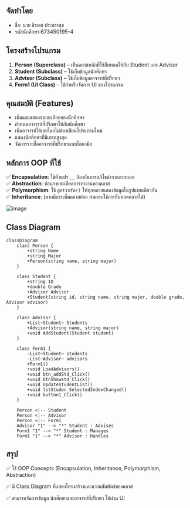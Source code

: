 ## จัดทำโดย
- ชื่อ: นาย ธีรเดช ประสารสุข
- รหัสนักศึกษา:673450195-4

## โครงสร้างโปรแกรม
1. **Person (Superclass)** – เป็นคลาสหลักที่ใช้สืบทอดให้กับ Student และ Advisor  
2. **Student (Subclass)** – ใช้เก็บข้อมูลนักศึกษา  
3. **Advisor (Subclass)** – ใช้เก็บข้อมูลอาจารย์ที่ปรึกษา  
4. **Form1 (UI Class)** – ใช้สำหรับจัดการ UI ของโปรแกรม

## คุณสมบัติ (Features)
- เพิ่มและแสดงรายละเอียดของนักศึกษา
- กำหนดอาจารย์ที่ปรึกษาให้กับนักศึกษา
- เพิ่มอาจารย์ได้เลยโดยไม่ต้องเขียนโปรแกรมใหม่
- แสดงนักศึกษาที่มีเกรดสูงสุด
- จัดการรายชื่ออาจารย์ที่ปรึกษาแบบไดนามิก

## หลักการ OOP ที่ใช้
✅ **Encapsulation**: ใช้ตัวแปร `__` ป้องกันการแก้ไขค่าจากภายนอก  
✅ **Abstraction**: ซ่อนรายละเอียดการทำงานของคลาส  
✅ **Polymorphism**: ใช้ `getInfo()` ให้ทุกคลาสแสดงข้อมูลในรูปแบบเดียวกัน  
✅ **Inheritance**: (หากมีการเพิ่มคลาสย่อย สามารถใช้การสืบทอดคลาสได้)
 
![image](https://github.com/user-attachments/assets/ef32e88a-e2fd-4ba8-a3ef-1b80e5472670)



## Class Diagram

```mermaid
classDiagram
    class Person {
        +string Name
        +string Major
        +Person(string name, string major)
    }

    class Student {
        +string ID
        +double Grade
        +Advisor Advisor
        +Student(string id, string name, string major, double grade, Advisor advisor)
    }

    class Advisor {
        +List~Student~ Students
        +Advisor(string name, string major)
        +void AddStudent(Student student)
    }

    class Form1 {
        -List~Student~ students
        -List~Advisor~ advisors
        +Form1()
        +void LoadAdvisors()
        +void btn_addStd_Click()
        +void btnShowstd_Click()
        +void UpdateStudentList()
        +void lstStuden_SelectedIndexChanged()
        +void button1_Click()
    }

    Person <|-- Student
    Person <|-- Advisor
    Person <|-- Form1
    Advisor "1" --> "*" Student : Advises
    Form1 "1" --> "*" Student : Manages
    Form1 "1" --> "*" Advisor : Handles
```

## สรุป  
✅ ใช้ OOP Concepts (Encapsulation, Inheritance, Polymorphism, Abstraction)  

✅ มี Class Diagram ที่แสดงโครงสร้างและความสัมพันธ์ของคลาส  

✅ สามารถจัดการข้อมูล นักศึกษาและอาจารย์ที่ปรึกษา ได้ผ่าน UI  





